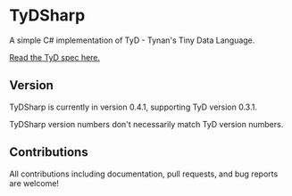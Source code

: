 # TyDSharp

A simple C# implementation of TyD - Tynan's Tiny Data Language.

[Read the TyD spec here.](https://github.com/tyd-lang/TyD)

## Version

TyDSharp is currently in version 0.4.1, supporting TyD version 0.3.1.

TyDSharp version numbers don't necessarily match TyD version numbers.

## Contributions

All contributions including documentation, pull requests, and bug reports are welcome!